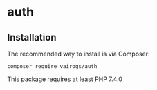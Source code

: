 # auth

Installation
------------

The recommended way to install is via Composer:

```
composer require vairogs/auth
```

This package requires at least PHP 7.4.0
